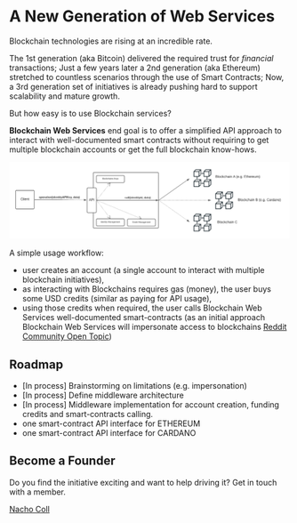 # A New Generation of Web Services

Blockchain technologies are rising at an incredible rate.

The 1st generation (aka Bitcoin) delivered the required trust for *financial* transactions; Just a few years later a 2nd generation (aka Ethereum) stretched to countless scenarios through the use of Smart Contracts; Now, a 3rd generation set of initiatives is already pushing hard to support scalability and mature growth.

But how easy is to use Blockchain services?

**Blockchain Web Services** end goal is to offer a simplified API approach to interact with well-documented smart contracts without requiring to get multiple blockchain accounts or get the full blockchain know-hows.

![Blockchain Web Services API](img/API_BlockchainWS.png)

A simple usage workflow:

- user creates an account (a single account to interact with multiple blockchain initiatives),
- as interacting with Blockchains requires gas (money), the user buys some USD credits (similar as paying for API usage),
- using those credits when required, the user calls Blockchain Web Services well-documented smart-contracts (as an initial approach Blockchain Web Services will impersonate access to blockchains [Reddit Community Open Topic](https://www.reddit.com/r/BlockchainWebServices/comments/q00eaq/api_architecture_for_blockchain_web_services/?utm_source=share&utm_medium=web2x&context=3))

## Roadmap

- [In process] Brainstorming on limitations (e.g. impersonation)
- [In process] Define middleware architecture
- [In process] Middleware implementation for account creation, funding credits and smart-contracts calling.
- one smart-contract API interface for ETHEREUM
- one smart-contract API interface for CARDANO

## Become a Founder

Do you find the initiative exciting and want to help driving it? Get in touch with a member.

[Nacho Coll](https://www.linkedin.com/in/nacho-coll/)
